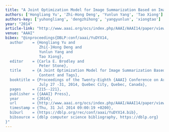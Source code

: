 ```yaml
---
title: "A Joint Optimization Model for Image Summarization Based on Image Content and Tags"
authors: ['Hongliang Yu', 'Zhi-Hong Deng', 'Yunlun Yang', 'Tao Xiong']
authors-key: ['yuhongliang', 'dengzhihong', 'yangyunlun', 'xiongtao']
year: "2014"
article-link: "http://www.aaai.org/ocs/index.php/AAAI/AAAI14/paper/view/8140"
venue: "AAAI"
bibex: "@inproceedings{DBLP:conf/aaai/YuDYX14,
  author    = {Hongliang Yu and
               Zhi{-}Hong Deng and
               Yunlun Yang and
               Tao Xiong},
  editor    = {Carla E. Brodley and
               Peter Stone},
  title     = {A Joint Optimization Model for Image Summarization Based on Image
               Content and Tags},
  booktitle = {Proceedings of the Twenty-Eighth {AAAI} Conference on Artificial Intelligence,
               July 27 -31, 2014, Quebec City, Quebec, Canada},
  pages     = {215--221},
  publisher = {{AAAI} Press},
  year      = {2014},
  url       = {http://www.aaai.org/ocs/index.php/AAAI/AAAI14/paper/view/8140},
  timestamp = {Thu, 31 Jul 2014 09:00:19 +0200},
  biburl    = {https://dblp.org/rec/conf/aaai/YuDYX14.bib},
  bibsource = {dblp computer science bibliography, https://dblp.org}
}"
---
```

